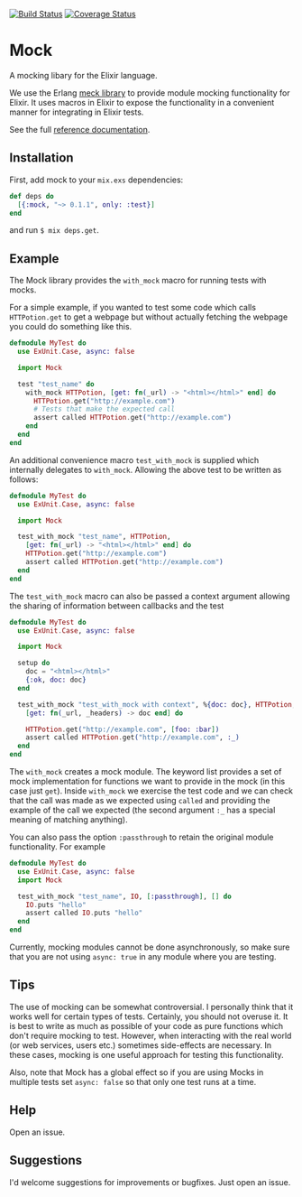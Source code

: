 [![Build Status](https://travis-ci.org/jjh42/mock.svg?branch=master)](https://travis-ci.org/jjh42/mock)
[![Coverage Status](http://img.shields.io/coveralls/jjh42/mock.svg)](https://coveralls.io/r/jjh42/mock)

# Mock
A mocking libary for the Elixir language.

We use the Erlang [meck library](https://github.com/eproxus/meck) to provide
module mocking functionality for Elixir. It uses macros in Elixir to expose the
functionality in a convenient manner for integrating in Elixir tests.

See the full [reference documentation](http://jjh42.github.io/mock).

## Installation
First, add mock to your `mix.exs` dependencies:

```elixir
def deps do
  [{:mock, "~> 0.1.1", only: :test}]
end
```

and run `$ mix deps.get`.

## Example
The Mock library provides the `with_mock` macro for running tests with
mocks.

For a simple example, if you wanted to test some code which calls
`HTTPotion.get` to get a webpage but without actually fetching the
webpage you could do something like this.

```` elixir
defmodule MyTest do
  use ExUnit.Case, async: false

  import Mock

  test "test_name" do
    with_mock HTTPotion, [get: fn(_url) -> "<html></html>" end] do
      HTTPotion.get("http://example.com")
      # Tests that make the expected call
      assert called HTTPotion.get("http://example.com")
    end
  end
end
````

An additional convenience macro `test_with_mock` is supplied which
internally delegates to `with_mock`. Allowing the above test to be
written as follows:

```` elixir
defmodule MyTest do
  use ExUnit.Case, async: false

  import Mock

  test_with_mock "test_name", HTTPotion,
    [get: fn(_url) -> "<html></html>" end] do
    HTTPotion.get("http://example.com")
    assert called HTTPotion.get("http://example.com")
  end
end
````

The `test_with_mock` macro can also be passed a context argument
allowing the sharing of information between callbacks and the test

```` elixir
defmodule MyTest do
  use ExUnit.Case, async: false

  import Mock

  setup do
    doc = "<html></html>"
    {:ok, doc: doc}
  end

  test_with_mock "test_with_mock with context", %{doc: doc}, HTTPotion, [],
    [get: fn(_url, _headers) -> doc end] do

    HTTPotion.get("http://example.com", [foo: :bar])
    assert called HTTPotion.get("http://example.com", :_)
  end
end
````

The `with_mock` creates a mock module. The keyword list provides a set
of mock implementation for functions we want to provide in the mock (in
this case just `get`). Inside `with_mock` we exercise the test code
and we can check that the call was made as we expected using `called` and
providing the example of the call we expected (the second argument `:_` has a
special meaning of matching anything).

You can also pass the option `:passthrough` to retain the original module
functionality. For example
```` elixir
defmodule MyTest do
  use ExUnit.Case, async: false
  import Mock

  test_with_mock "test_name", IO, [:passthrough], [] do
    IO.puts "hello"
    assert called IO.puts "hello"
  end
end
````

Currently, mocking modules cannot be done asynchronously, so make sure that you
are not using `async: true` in any module where you are testing.

## Tips
The use of mocking can be somewhat controversial. I personally think that it
works well for certain types of tests. Certainly, you should not overuse it. It
is best to write as much as possible of your code as pure functions which don't
require mocking to test. However, when interacting with the real world (or web
services, users etc.) sometimes side-effects are necessary. In these cases,
mocking is one useful approach for testing this functionality.

Also, note that Mock has a global effect so if you are using Mocks in multiple
tests set `async: false` so that only one test runs at a time.

## Help
Open an issue.

## Suggestions
I'd welcome suggestions for improvements or bugfixes. Just open an issue.
